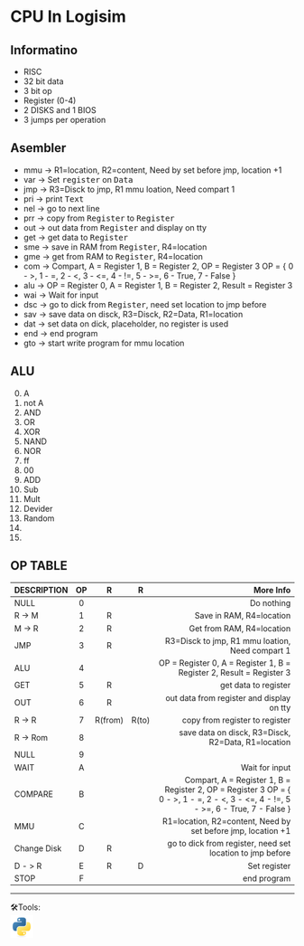 # CPU In Logisim
## Informatino
* RISC
* 32 bit data
* 3 bit op
* Register (0-4)
* 2 DISKS and 1 BIOS
* 3 jumps per operation
## Asembler
* mmu -> R1=location, R2=content, Need by set before jmp, location +1
* var -> Set <kbd>register</kbd> on <kbd>Data</kbd>
* jmp -> R3=Disck to jmp, R1 mmu loation, Need compart 1
* pri -> print <kbd>Text</kbd>
* nel -> go to next line
* prr -> copy from <kbd>Register</kbd> to <kbd>Register</kbd>
* out -> out data from <kbd>Register</kbd> and display on tty
* get -> get data to <kbd>Register</kbd>
* sme -> save in RAM from <kbd>Register</kbd>, R4=location
* gme -> get from RAM to <kbd>Register</kbd>, R4=location
* com -> Compart, A = Register 1, B = Register 2, OP = Register 3 OP = { 0 - >, 1 - =, 2 - <, 3 - <=, 4 - !=, 5 - >=, 6 - True, 7 - False }
* alu -> OP = Register 0, A = Register 1, B = Register 2, Result = Register 3
* wai -> Wait for input
* dsc -> go to dick from <kbd>Register</kbd>, need set location to jmp before
* sav -> save data on disck, R3=Disck, R2=Data, R1=location
* dat -> set data on dick, placeholder, no register is used
* end -> end program
* gto -> start write program for mmu location
## ALU
0. A
1. not A
2. AND
3. OR
4. XOR
5. NAND
6. NOR
7. ff
8. 00
9. ADD
10. Sub
11. Mult
12. Devider
13. Random
14.
15.
## OP TABLE
| DESCRIPTION | OP | R | R | More Info|
| :---- | :----: | :----: | :----: | ----: |
| NULL | 0 |  |  | Do nothing |
| R -> M | 1 | R |  | Save in RAM, R4=location |
| M -> R | 2 | R |  | Get from RAM, R4=location |
| JMP | 3 | R |  | R3=Disck to jmp, R1 mmu loation, Need compart 1 |
| ALU | 4 |  |  | OP = Register 0, A = Register 1, B = Register 2, Result = Register 3 |
| GET | 5 | R |  | get data to register |
| OUT | 6 | R |  | out data from register and display on tty |
| R -> R | 7 | R(from) | R(to) | copy from register to register |
| R -> Rom | 8 |  |  | save data on disck, R3=Disck, R2=Data, R1=location |
| NULL | 9 |  |  |  |
| WAIT | A |  |  | Wait for input |
| COMPARE | B |  |  | Compart, A = Register 1, B = Register 2, OP = Register 3 OP = { 0 - >, 1 - =, 2 - <, 3 - <=, 4 - !=, 5 - >=, 6 - True, 7 - False } |
| MMU | C |  |  | R1=location, R2=content, Need by set before jmp, location +1 |
| Change Disk | D | R |  | go to dick from register, need set location to jmp before |
| D - > R | E | R | D | Set register |
| STOP | F |  |  | end program |
<hr>
🛠️Tools:<br>
<a href = https://www.python.org/><img width = "40px" src = https://github.com/devicons/devicon/blob/master/icons/python/python-original.svg ></a>
